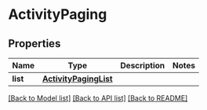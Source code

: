 # ActivityPaging

## Properties
Name | Type | Description | Notes
------------ | ------------- | ------------- | -------------
**list** | [**ActivityPagingList**](ActivityPagingList.md) |  | 

[[Back to Model list]](../README.md#documentation-for-models) [[Back to API list]](../README.md#documentation-for-api-endpoints) [[Back to README]](../README.md)


